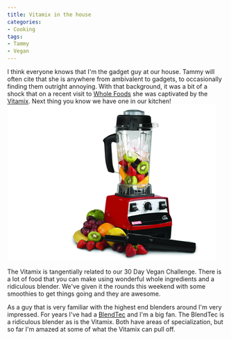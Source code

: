 ```yaml
---
title: Vitamix in the house
categories:
- Cooking
tags:
- Tammy
- Vegan
---
```


I think everyone knows that I'm the gadget guy at our house. Tammy will often cite that she is anywhere from ambivalent to gadgets, to occasionally finding them outright annoying. With that background, it was a bit of a shock that on a recent visit to [Whole Foods](http://www.wholefoodsmarket.com/) she was captivated by the [Vitamix](http://vitamix.com/). Next thing you know we have one in our kitchen!
[![](/assets/posts/2011/Vitamix_Red.gif)](http://vitamix.com/)

The Vitamix is tangentially related to our 30 Day Vegan Challenge. There is a lot of food that you can make using wonderful whole ingredients and a ridiculous blender. We've given it the rounds this weekend with some smoothies to get things going and they are awesome.

As a guy that is very familiar with the highest end blenders around I'm very impressed. For years I've had a [BlendTec](http://www.blendtec.com/) and I'm a big fan. The BlendTec is a ridiculous blender as is the Vitamix. Both have areas of specialization, but so far I'm amazed at some of what the Vitamix can pull off.
